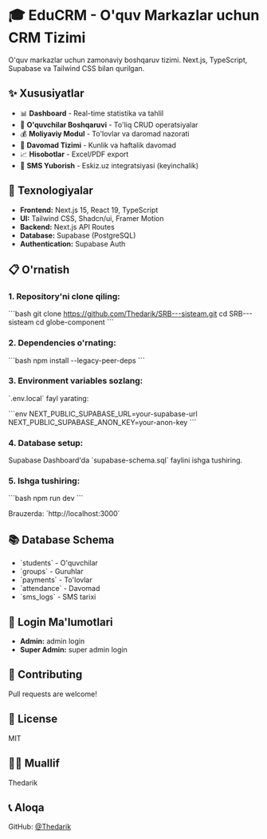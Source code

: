 # 🎓 EduCRM - O'quv Markazlar uchun CRM Tizimi

O'quv markazlar uchun zamonaviy boshqaruv tizimi. Next.js, TypeScript, Supabase va Tailwind CSS bilan qurilgan.

## ✨ Xususiyatlar

- 📊 **Dashboard** - Real-time statistika va tahlil
- 👥 **O'quvchilar Boshqaruvi** - To'liq CRUD operatsiyalar
- 💰 **Moliyaviy Modul** - To'lovlar va daromad nazorati
- 📅 **Davomad Tizimi** - Kunlik va haftalik davomad
- 📈 **Hisobotlar** - Excel/PDF export
- 💬 **SMS Yuborish** - Eskiz.uz integratsiyasi (keyinchalik)

## 🚀 Texnologiyalar

- **Frontend:** Next.js 15, React 19, TypeScript
- **UI:** Tailwind CSS, Shadcn/ui, Framer Motion
- **Backend:** Next.js API Routes
- **Database:** Supabase (PostgreSQL)
- **Authentication:** Supabase Auth

## 📋 O'rnatish

### 1. Repository'ni clone qiling:

\`\`\`bash
git clone https://github.com/Thedarik/SRB---sisteam.git
cd SRB---sisteam
cd globe-component
\`\`\`

### 2. Dependencies o'rnating:

\`\`\`bash
npm install --legacy-peer-deps
\`\`\`

### 3. Environment variables sozlang:

\`.env.local\` fayl yarating:

\`\`\`env
NEXT_PUBLIC_SUPABASE_URL=your-supabase-url
NEXT_PUBLIC_SUPABASE_ANON_KEY=your-anon-key
\`\`\`

### 4. Database setup:

Supabase Dashboard'da \`supabase-schema.sql\` faylini ishga tushiring.

### 5. Ishga tushiring:

\`\`\`bash
npm run dev
\`\`\`

Brauzerda: \`http://localhost:3000\`

## 📚 Database Schema

- \`students\` - O'quvchilar
- \`groups\` - Guruhlar
- \`payments\` - To'lovlar
- \`attendance\` - Davomad
- \`sms_logs\` - SMS tarixi

## 🔐 Login Ma'lumotlari

- **Admin:** admin login
- **Super Admin:** super admin login

## 🤝 Contributing

Pull requests are welcome!

## 📝 License

MIT

## 👨‍💻 Muallif

Thedarik

## 📞 Aloqa

GitHub: [@Thedarik](https://github.com/Thedarik)

